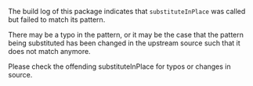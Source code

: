 The build log of this package indicates that `substituteInPlace` was called but failed to match its pattern.

There may be a typo in the pattern, or it may be the case that the pattern being substituted has been changed in the upstream source such that it does not match anymore.

Please check the offending substituteInPlace for typos or changes in source.
